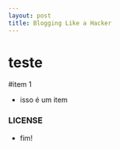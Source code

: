 ```yaml
---
layout: post
title: Blogging Like a Hacker
---
```


teste
======

#item 1

* isso é um item

### LICENSE

* fim!
